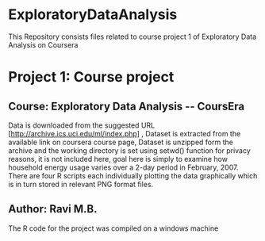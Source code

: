 # ExploratoryDataAnalysis
This Repository consists files related to course project 1 of Exploratory Data Analysis on Coursera

# Project 1: Course project 
## Course: Exploratory Data Analysis -- CoursEra
Data is downloaded from the suggested URL [http://archive.ics.uci.edu/ml/index.php] , Dataset is extracted from the available link on coursera course page, Dataset is unzipped form the archive and the working directory is set using setwd() function for privacy reasons, it is not included here, goal here is simply to examine how household energy usage varies over a 2-day period in February, 2007. There are four R scripts each individually plotting the data graphically which is in turn stored in relevant PNG format files.

## Author: Ravi M.B.
 The R code for the project was compiled on a windows machine
